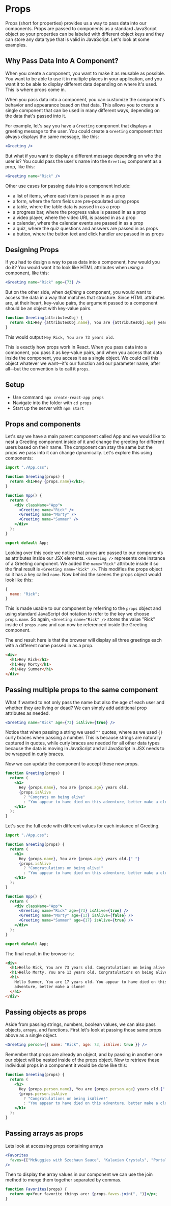 # Props

Props (short for properties) provides us a way to pass data into our components. Props are passed to components as a standard JavaScript object so your properties can be labeled with different object keys and they can store any data type that is valid in JavaScript. Let's look at some examples.

## Why Pass Data Into A Component?

When you create a component, you want to make it as reusable as possible. You want to be able to use it in multiple places in your application, and you want it to be able to display different data depending on where it's used. This is where props come in.

When you pass data into a component, you can customize the component's behavior and appearance based on that data. This allows you to create a single component that can be used in many different ways, depending on the data that's passed into it.

For example, let's say you have a `Greeting` component that displays a greeting message to the user. You could create a `Greeting` component that always displays the same message, like this:

```jsx
<Greeting />
```

But what if you want to display a different message depending on who the user is? You could pass the user's name into the `Greeting` component as a prop, like this:

```jsx
<Greeting name="Rick" />
```

Other use cases for passing data into a component include:

- a list of items, where each item is passed in as a prop
- a form, where the form fields are pre-populated using props
- a table, where the table data is passed in as a prop
- a progress bar, where the progress value is passed in as a prop
- a video player, where the video URL is passed in as a prop
- a calendar, where the calendar events are passed in as a prop
- a quiz, where the quiz questions and answers are passed in as props
- a button, where the button text and click handler are passed in as props

## Designing Props

If you had to design a way to pass data into a component, how would you do it? You would want it to look like HTML attributes when _using_ a component, like this:

```jsx
<Greeting name="Rick" age={73} />
```

But on the other side, when _defining_ a component, you would want to access the data in a way that matches that structure. Since HTML attributes are, at their heart, key-value pairs, the argument passed to a component should be an object with key-value pairs.

```jsx
function Greeting(attributesObj) {
  return <h1>Hey {attributesObj.name}, You are {attributesObj.age} years old.</h1>;
}
```

This would output `Hey Rick, You are 73 years old.`

This is exactly how props work in React. When you pass data into a component, you pass it as key-value pairs, and when you access that data inside the component, you access it as a single object. We could call this object whatever we want--it's our function and our parameter name, after all--but the convention is to call it `props`.

## Setup

- Use command `npx create-react-app props`
- Navigate into the folder with `cd props`
- Start up the server with `npm start`

## Props and components

Let's say we have a main parent component called App and we would like to nest a Greeting component inside of it and change the greeting for different users based on their name. The component can stay the same but the props we pass into it can change dynamically. Let's explore this using components:

```jsx
import "./App.css";

function Greeting(props) {
  return <h1>Hey {props.name}</h1>;
}

function App() {
  return (
    <div className="App">
      <Greeting name="Rick" />
      <Greeting name="Morty" />
      <Greeting name="Summer" />
    </div>
  );
}

export default App;
```

Looking over this code we notice that props are passed to our components as attributes inside our JSX elements. `<Greeting />` represents one instance of a Greeting component. We added the `name="Rick"` attribute inside it so the final result is `<Greeting name="Rick" />`. This modifies the props object so it has a key called `name`. Now behind the scenes the props object would look like this:

```javascript
{
  name: "Rick";
}
```

This is made usable to our component by referring to the `props` object and using standard JavaScript dot notation to refer to the key we choose `props.name`. So again, `<Greeting name="Rick" />` stores the value "Rick" inside of `props.name` and can now be referenced inside the Greeting component.

The end result here is that the browser will display all three greetings each with a different name passed in as a prop.

```html
<div>
  <h1>Hey Rick</h1>
  <h1>Hey Morty</h1>
  <h1>Hey Summer</h1>
</div>
```

## Passing multiple props to the same component

What if wanted to not only pass the name but also the age of each user and whether they are living or dead? We can simply add additional prop attributes as needed.

```jsx
<Greeting name="Rick" age={73} isAlive={true} />
```

Notice that when passing a string we used `""` quotes, where as we used `{}` curly braces when passing a number. This is because strings are naturally captured in quotes, while curly braces are needed for all other data types because the data is moving in JavaScript and all JavaScript in JSX needs to be wrapped in curly braces.

Now we can update the component to accept these new props.

```jsx
function Greeting(props) {
  return (
    <h1>
      Hey {props.name}, You are {props.age} years old.
      {props.isAlive
        ? "Congrats on being alive"
        : "You appear to have died on this adventure, better make a clone!"}
    </h1>
  );
}
```

Let's see the full code with different values for each instance of Greeting.

```jsx
import "./App.css";

function Greeting(props) {
  return (
    <h1>
      Hey {props.name}, You are {props.age} years old.{" "}
      {props.isAlive
        ? "Congratulations on being alive!"
        : "You appear to have died on this adventure, better make a clone!"}
    </h1>
  );
}

function App() {
  return (
    <div className="App">
      <Greeting name="Rick" age={73} isAlive={true} />
      <Greeting name="Morty" age={13} isAlive={false} />
      <Greeting name="Summer" age={17} isAlive={true} />
    </div>
  );
}

export default App;
```

The final result in the browser is:

```html
<div>
  <h1>Hello Rick, You are 73 years old. Congratulations on being alive!</h1>
  <h1>Hello Morty, You are 13 years old. Congratulations on being alive!</h1>
  <h1>
    Hello Summer, You are 17 years old. You appear to have died on this
    adventure, better make a clone!
  </h1>
</div>
```

## Passing objects as props

Aside from passing strings, numbers, boolean values, we can also pass objects, arrays, and functions. First let's look at passing those same props above as a single object.

```jsx
<Greeting person={{ name: "Rick", age: 73, isAlive: true }} />
```

Remember that props are already an object, and by passing in another one our object will be nested inside of the props object. Now to retrieve these individual props in a component it would be done like this:

```jsx
function Greeting(props) {
  return (
    <h1>
      Hey {props.person.name}, You are {props.person.age} years old.{" "}
      {props.person.isAlive
        ? "Congratulations on being isAlive!"
        : "You appear to have died on this adventure, better make a clone!"}
    </h1>
  );
}
```

## Passing arrays as props

Lets look at accessing props containing arrays

```jsx
<Favorites
  faves={["McNuggies with Szechaun Sauce", "Kalaxian Crystals", "Portal Fluid"]}
/>
```

Then to display the array values in our component we can use the join method to merge them together separated by commas.

```jsx
function Favorites(props) {
  return <p>Your favorite things are: {props.faves.join(", ")}</p>;
}
```

